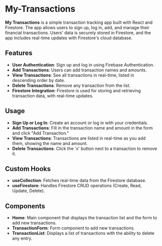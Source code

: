# My-Transactions

**My Transactions** is a simple transaction tracking app built with React and Firestore. The app allows users to sign up, log in, add, and manage their financial transactions. Users' data is securely stored in Firestore, and the app includes real-time updates with Firestore's cloud database.

## Features

- **User Authentication**: Sign up and log in using Firebase Authentication.
- **Add Transactions**: Users can add transaction names and amounts.
- **View Transactions**: See all transactions in real-time, listed in descending order by date.
- **Delete Transactions**: Remove any transaction from the list.
- **Firestore Integration**: Firestore is used for storing and retrieving transaction data, with real-time updates.

## Usage
- **Sign Up or Log In**: Create an account or log in with your credentials.
- **Add Transactions**: Fill in the transaction name and amount in the form and click "Add Transaction."
- **View Transactions**: Transactions are listed in real-time as you add them, showing the name and amount.
- **Delete Transactions**: Click the 'x' button next to a transaction to remove it.

## Custom Hooks
- **useCollection**: Fetches real-time data from the Firestore database.
- **useFirestore**: Handles Firestore CRUD operations (Create, Read, Update, Delete).

## Components
- **Home**: Main component that displays the transaction list and the form to add new transactions.
- **TransactionForm**: Form component to add new transactions.
- **TransactionList**: Displays a list of transactions with the ability to delete any entry.
